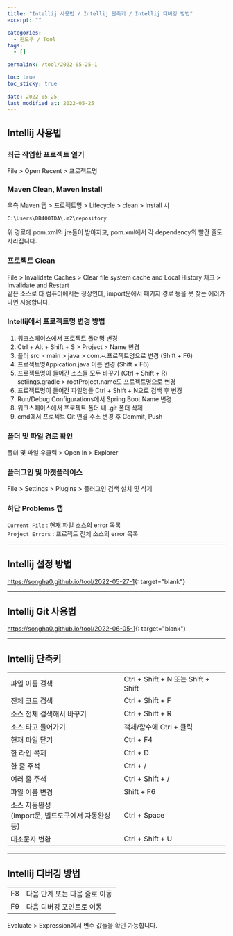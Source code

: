 ```yaml
---
title: "Intellij 사용법 / Intellij 단축키 / Intellij 디버깅 방법"
excerpt: ""

categories:
  - 윈도우 / Tool
tags:
  - []

permalink: /tool/2022-05-25-1

toc: true
toc_sticky: true
 
date: 2022-05-25
last_modified_at: 2022-05-25
---
```


## Intellij 사용법

### 최근 작업한 프로젝트 열기
File > Open Recent > 프로젝트명

### Maven Clean, Maven Install
우측 Maven 탭 > 프로젝트명 > Lifecycle > clean > install 시
```
C:\Users\DB400TDA\.m2\repository
```
위 경로에 pom.xml의 jre들이 받아지고, pom.xml에서 각 dependency의 빨간 줄도 사라집니다.

### 프로젝트 Clean
File > Invalidate Caches > Clear file system cache and Local History 체크 > Invalidate and Restart  
같은 소스로 타 컴퓨터에서는 정상인데, import문에서 패키지 경로 등을 못 찾는 에러가 나면 사용합니다.

### Intellij에서 프로젝트명 변경 방법
1) 워크스페이스에서 프로젝트 폴더명 변경  
2) Ctrl + Alt + Shift + S > Project > Name 변경  
3) 폴더 src > main > java > com.~.프로젝트명으로 변경 (Shift + F6)  
4) 프로젝트명Appication.java 이름 변경 (Shift + F6)  
5) 프로젝트명이 들어간 소스들 모두 바꾸기 (Ctrl + Shift + R)  
setiings.gradle > rootProject.name도 프로젝트명으로 변경  
6) 프로젝트명이 들어간 파일명들 Ctrl + Shift + N으로 검색 후 변경  
7) Run/Debug Configurations에서 Spring Boot Name 변경  
8) 워크스페이스에서 프로젝트 폴더 내 .git 폴더 삭제  
9) cmd에서 프로젝트 Git 연결 주소 변경 후 Commit, Push

### 폴더 및 파일 경로 확인
폴더 및 파일 우클릭 > Open In > Explorer

### 플러그인 및 마켓플레이스
File > Settings > Plugins > 플러그인 검색 설치 및 삭제

### 하단 Problems 탭
`Current File` : 현재 파일 소스의 error 목록  
`Project Errors` : 프로젝트 전체 소스의 error 목록

---

## Intellij 설정 방법

<https://songha0.github.io/tool/2022-05-27-1>{: target="blank"}

---

## Intellij Git 사용법

<https://songha0.github.io/tool/2022-06-05-1>{: target="blank"}

---

## Intellij 단축키

<table>
  <tbody>
    <tr>
      <td>파일 이름 검색</td>
      <td>Ctrl + Shift + N 또는 Shift + Shift</td>
    </tr>
    <tr>
      <td>전체 코드 검색</td>
      <td>Ctrl + Shift + F</td>
    </tr>
    <tr>
      <td>소스 전체 검색해서 바꾸기</td>
      <td>Ctrl + Shift + R</td>
    </tr>
    <tr>
      <td>소스 타고 들어가기</td>
      <td>객체/함수에 Ctrl + 클릭</td>
    </tr>
    <tr>
      <td>현재 파일 닫기</td>
      <td>Ctrl + F4</td>
    </tr>
    <tr>
      <td>한 라인 복제</td>
      <td>Ctrl + D</td>
    </tr>
    <tr>
      <td>한 줄 주석</td>
      <td>Ctrl + /</td>
    </tr>
    <tr>
      <td>여러 줄 주석</td>
      <td>Ctrl + Shift + /</td>
    </tr>
    <tr>
      <td>파일 이름 변경</td>
      <td>Shift + F6</td>
    </tr>
    <tr>
      <td>소스 자동완성<br>(import문, 빌드도구에서 자동완성 등)</td>
      <td>Ctrl + Space</td>
    </tr>
    <tr>
      <td>대소문자 변환</td>
      <td>Ctrl + Shift + U</td>
    </tr>
  </tbody>
</table>

---

## Intellij 디버깅 방법
<table>
  <tbody>
    <tr>
      <td>F8</td>
      <td>다음 단계 또는 다음 줄로 이동</td>
    </tr>
    <tr>
      <td>F9</td>
      <td>다음 디버깅 포인트로 이동</td>
    </tr>
  </tbody>
</table>
Evaluate > Expression에서 변수 값들을 확인 가능합니다.